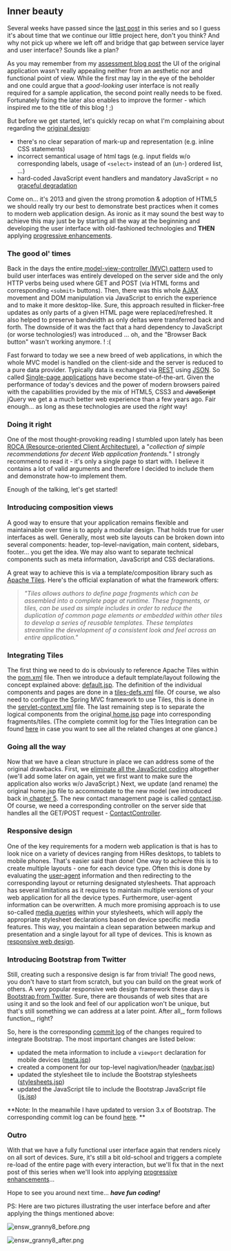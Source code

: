 ## Inner beauty 

Several weeks have passed since the [last post](/07.md) in this series and so I guess it's about time that we continue our little project here, don't you think? And why not pick up where we left off and bridge that gap between service layer and user interface? Sounds like a plan?

As you may remember from my [assessment blog post](//03.md) the UI of the original application wasn't really appealing neither from an aesthetic nor and functional point of view. While the first may lay in the eye of the beholder and one could argue that a _good-looking_ user interface is not really required for a sample application, the second point really needs to be fixed. Fortunately fixing the later also enables to improve the former - which inspired me to the title of this blog ! ;)

But before we get started, let's quickly recap on what I'm complaining about regarding the [original design](https://github.com/SAP/cloud-enterprise-granny/blob/fd690db42efc2201fab67bcbb5e0bebaf62acb3d/src/main/webapp/WEB-INF/views/home.jsp):

*   there's no clear separation of mark-up and representation (e.g. inline CSS statements)
*   incorrect semantical usage of html tags (e.g. input fields w/o corresponding labels, usage of `<select>` instead of an (un-) ordered list, ...)
*   hard-coded JavaScript event handlers and mandatory JavaScript = no [graceful degradation](http://en.wikipedia.org/wiki/Graceful_degradation)

Come on... it's 2013 and given the strong promotion & adoption of HTML5 we should really try our best to demonstrate best practices when it comes to modern web application design. As ironic as it may sound the best way to achieve this may just be by starting all the way at the beginning and developing the user interface with old-fashioned technologies and **THEN** applying [progressive enhancements](http://en.wikipedia.org/wiki/Progressive_enhancement).

### The good ol' times

Back in the days the entire[ model-view-controller (MVC) pattern](http://en.wikipedia.org/wiki/MVC_model) used to build user interfaces was entirely developed on the server side and the only HTTP verbs being used where GET and POST (via HTML forms and corresponding `<submit>` buttons). Then, there was this whole [AJAX](http://en.wikipedia.org/wiki/AJAX) movement and DOM manipulation via JavaScript to enrich the experience and to make it more desktop-like. Sure, this approach resulted in flicker-free updates as only parts of a given HTML page were replaced/refreshed. It also helped to preserve bandwidth as only deltas were transferred back and forth. The downside of it was the fact that a hard dependency to JavaScript (or worse technologies!) was introduced ... oh, and the "Browser Back button" wasn't working anymore. ! :(

Fast forward to today we see a new breed of web applications, in which the whole MVC model is handled on the client-side and the server is reduced to a pure data provider. Typically data is exchanged via [REST](http://en.wikipedia.org/wiki/REST) using [JSON](http://en.wikipedia.org/wiki/JSON). So called [Single-page applications](http://en.wikipedia.org/wiki/Single-page_application) have become state-of-the-art. Given the performance of today's devices and the power of modern browsers paired with the capabilities provided by the mix of HTML5, CSS3 and ~~JavaScript~~ jQuery we get a a much better web experience than a few years ago. Fair enough... as long as these technologies are used the _right_ way!

### Doing it right

One of the most thought-provoking reading I stumbled upon lately has been [ROCA (Resource-oriented Client Architecture)](http://roca-style.org/), a "_collection of simple recommendations for decent Web application frontends._" I strongly recommend to read it - it's only a single page to start with. I believe it contains a lot of valid arguments and therefore I decided to include them and demonstrate how-to implement them.

Enough of the talking, let's get started!

### Introducing composition views

A good way to ensure that your application remains flexible and maintainable over time is to apply a modular design. That holds true for user interfaces as well. Generally, most web site layouts can be broken down into several components: header, top-level-navigation, main content, sidebars, footer... you get the idea. We may also want to separate technical components such as meta information, JavaScript and CSS declarations.

A great way to achieve this is via a template/composition library such as [Apache Tiles](http://tiles.apache.org/). Here's the official explanation of what the framework offers:


> _"Tiles allows authors to define page fragments which can be assembled into a complete page at runtime. These fragments, or tiles, can be used as simple includes in order to reduce the duplication of common page elements or embedded within other tiles to develop a series of reusable templates. These templates streamline the development of a consistent look and feel across an entire application."_

### Integrating Tiles

The first thing we need to do is obviously to reference Apache Tiles within the [pom.xml](https://github.com/SAP/cloud-enterprise-granny/blob/f332bec4f5049da7d3a30a74fbb299e14c569e90/pom.xml) file. Then we introduce a default template/layout following the concept explained above: [default.jsp](https://github.com/SAP/cloud-enterprise-granny/blob/f332bec4f5049da7d3a30a74fbb299e14c569e90/src/main/webapp/WEB-INF/layouts/default.jsp). The definition of the individual components and pages are done in a [tiles-defs.xml](https://github.com/SAP/cloud-enterprise-granny/blob/f332bec4f5049da7d3a30a74fbb299e14c569e90/src/main/webapp/WEB-INF/tiles-defs.xml) file. Of course, we also need to configure the Spring MVC framework to use Tiles, this is done in the [servlet-context.xml](https://github.com/SAP/cloud-enterprise-granny/blob/f332bec4f5049da7d3a30a74fbb299e14c569e90/src/main/webapp/WEB-INF/spring/appServlet/servlet-context.xml) file. The last remaining step is to separate the logical components from the original[ home.jsp](https://github.com/SAP/cloud-enterprise-granny/blob/f332bec4f5049da7d3a30a74fbb299e14c569e90/src/main/webapp/WEB-INF/views/home.jsp) page into corresponding fragments/tiles. (The complete commit log for the Tiles Integration can be found [here](https://github.com/SAP/cloud-enterprise-granny/commit/f332bec4f5049da7d3a30a74fbb299e14c569e90) in case you want to see all the related changes at one glance.)

### Going all the way

Now that we have a clean structure in place we can address some of the original drawbacks. First, we [eliminate all the JavaScript coding](https://github.com/SAP/cloud-enterprise-granny/blob/86c13aed4b705968e49005f06e5de6662f19927a/src/main/webapp/WEB-INF/views/tiles/js.jsp) altogether (we'll add some later on again, yet we first want to make sure the application also works w/o JavaScript.) Next, we update (and rename) the original home.jsp file to accommodate to the new model (we introduced back in[ chapter 5](/05.md). The new contact management page is called [contact.jsp](https://github.com/SAP/cloud-enterprise-granny/blob/86c13aed4b705968e49005f06e5de6662f19927a/src/main/webapp/WEB-INF/views/contact.jsp). Of course, we need a corresponding controller on the server side that handles all the GET/POST request - [ContactController](https://github.com/SAP/cloud-enterprise-granny/blob/86c13aed4b705968e49005f06e5de6662f19927a/src/main/java/com/sap/hana/cloud/samples/granny/web/ContactController.java).

### Responsive design

One of the key requirements for a modern web application is that is has to look nice on a variety of devices ranging from HiRes desktops, to tablets to mobile phones. That's easier said than done! One way to achieve this is to create multiple layouts - one for each device type. Often this is done by evaluating the [user-agent](http://en.wikipedia.org/wiki/User_agent) information and then redirecting to the corresponding layout or returning designated stylesheets. That approach has several limitations as it requires to maintain multiple versions of your web application for all the device types. Furthermore, user-agent information can be overwritten. A much more promising approach is to use so-called [media queries](http://en.wikipedia.org/wiki/Media_query) within your stylesheets, which will apply the appropriate stylesheet declarations based on device specific media features. This way, you maintain a clean separation between markup and presentation and a single layout for all type of devices. This is known as [responsive web design](http://en.wikipedia.org/wiki/Responsive_Web_Design).

### Introducing Bootstrap from Twitter

Still, creating such a responsive design is far from trivial! The good news, you don't have to start from scratch, but you can build on the great work of others. A very popular responsive web design framework these days is [Bootstrap from Twitter](http://getbootstrap.com/). Sure, there are thousands of web sites that are using it and so the look and feel of our application won't be unique, but that's still something we can address at a later point. After all,_ form follows function_, right?

So, here is the corresponding [commit log](https://github.com/SAP/cloud-enterprise-granny/commit/86c13aed4b705968e49005f06e5de6662f19927a) of the changes required to integrate Bootstrap. The most important changes are listed below:

*   updated the meta information to include a `viewport` declaration for mobile devices ([meta.jsp](https://github.com/SAP/cloud-enterprise-granny/blob/86c13aed4b705968e49005f06e5de6662f19927a/src/main/webapp/WEB-INF/views/tiles/meta.jsp))
*   created a component for our top-level nagivation/header ([navbar.jsp](https://github.com/SAP/cloud-enterprise-granny/blob/86c13aed4b705968e49005f06e5de6662f19927a/src/main/webapp/WEB-INF/views/tiles/navbar.jsp))
*   updated the stylesheet tile to include the Bootstrap stylesheets ([stylesheets.jsp](https://github.com/SAP/cloud-enterprise-granny/blob/86c13aed4b705968e49005f06e5de6662f19927a/src/main/webapp/WEB-INF/views/tiles/stylesheets.jsp))
*   updated the JavaScript tile to include the Bootstrap JavaScript file ([js.jsp](https://github.com/SAP/cloud-enterprise-granny/blob/86c13aed4b705968e49005f06e5de6662f19927a/src/main/webapp/WEB-INF/views/tiles/js.jsp))

**Note: In the meanwhile I have updated to version 3.x of Bootstrap. The corresponding commit log can be found [here](https://github.com/SAP/cloud-enterprise-granny/blob/86c13aed4b705968e49005f06e5de6662f19927a/src/main/webapp/WEB-INF/views/tiles/js.jsp).  **

### Outro

With that we have a fully functional user interface again that renders nicely on all sort of devices. Sure, it's still a bit old-school and triggers a complete re-load of the entire page with every interaction, but we'll fix that in the next post of this series when we'll look into applying [progressive enhancements](http://en.wikipedia.org/wiki/Progressive_enhancement)...

Hope to see you around next time... _**have fun coding!**_

PS: Here are two pictures illustrating the user interface before and after applying the things mentioned above:

![ensw_granny8_before.png](http://scn.sap.com/servlet/JiveServlet/showImage/38-93834-290384/ensw_granny8_before.png)     

![ensw_granny8_after.png](http://scn.sap.com/servlet/JiveServlet/showImage/38-93834-290385/ensw_granny8_after.png)
